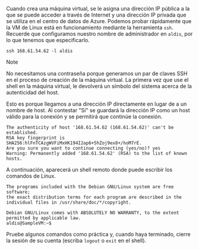 Cuando crea una máquina virtual, se le asigna una dirección IP pública a la que se puede acceder a través de Internet y una dirección IP privada que se utiliza en el centro de datos de Azure. Podemos probar rápidamente que la VM de Linux está en funcionamiento mediante la herramienta `ssh`. Recuerde que configuramos nuestro nombre de administrador en `aldis`, por lo que tenemos que especificarlo.

```azurecli
ssh 168.61.54.62 -l aldis
```

> [!NOTE]
> No necesitamos una contraseña porque generamos un par de claves SSH en el proceso de creación de la máquina virtual. La primera vez que use el shell en la máquina virtual, le devolverá un símbolo del sistema acerca de la autenticidad del host. 
> 
> Esto es porque llegamos a una dirección IP directamente en lugar de a un nombre de host. Al contestar "Sí" se guardará la dirección IP como un host válido para la conexión y se permitirá que continúe la conexión.

```
The authenticity of host '168.61.54.62 (168.61.54.62)' can't be established.
RSA key fingerprint is SHA256:hlFnTCAzgWVFiMxHK194I2ap6+5hZoj9ex8+/hoM7rE.
Are you sure you want to continue connecting (yes/no)? yes
Warning: Permanently added '168.61.54.62' (RSA) to the list of known hosts.
```

A continuación, aparecerá un shell remoto donde puede escribir los comandos de Linux.

```
The programs included with the Debian GNU/Linux system are free software;
the exact distribution terms for each program are described in the
individual files in /usr/share/doc/*/copyright.

Debian GNU/Linux comes with ABSOLUTELY NO WARRANTY, to the extent
permitted by applicable law.
aldis@SampleVM:~$
```

Pruebe algunos comandos como práctica y, cuando haya terminado, cierre la sesión de su cuenta (escriba `logout` o `exit` en el shell).